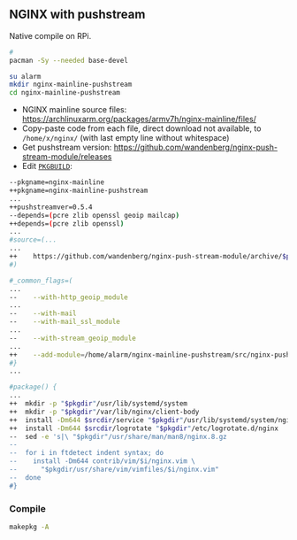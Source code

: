 NGINX with pushstream
---
Native compile on RPi.

```sh
# 
pacman -Sy --needed base-devel

su alarm
mkdir nginx-mainline-pushstream
cd nginx-mainline-pushstream
```
- NGINX mainline source files: https://archlinuxarm.org/packages/armv7h/nginx-mainline/files/
- Copy-paste code from each file, direct download not available, to `/home/x/nginx/` (with last empty line without whitespace)
- Get pushstream version: https://github.com/wandenberg/nginx-push-stream-module/releases
- Edit [`PKGBUILD`](https://github.com/rern/RuneAudio/blob/master/nginx/home/alarm/PKGBUILD):
```sh
--pkgname=nginx-mainline
++pkgname=nginx-mainline-pushstream
...
++pushstreamver=0.5.4
--depends=(pcre zlib openssl geoip mailcap)
++depends=(pcre zlib openssl)
...
#source=(...
...
++    https://github.com/wandenberg/nginx-push-stream-module/archive/$pushstreamver.tar.gz
#)

#_common_flags=(
...
--    --with-http_geoip_module
...
--    --with-mail
--    --with-mail_ssl_module
...
--    --with-stream_geoip_module
...
++    --add-module=/home/alarm/nginx-mainline-pushstream/src/nginx-push-stream-module-$pushstreamver
#}
...

#package() {
...
++  mkdir -p "$pkgdir"/usr/lib/systemd/system
++  mkdir -p "$pkgdir"/var/lib/nginx/client-body
++  install -Dm644 $srcdir/service "$pkgdir"/usr/lib/systemd/system/nginx.service
++  install -Dm644 $srcdir/logrotate "$pkgdir"/etc/logrotate.d/nginx
--  sed -e 's|\ "$pkgdir"/usr/share/man/man8/nginx.8.gz
--
--  for i in ftdetect indent syntax; do
--    install -Dm644 contrib/vim/$i/nginx.vim \
--      "$pkgdir/usr/share/vim/vimfiles/$i/nginx.vim"
--  done
#}
```

### Compile
```sh
makepkg -A
```
